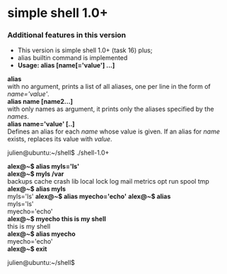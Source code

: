 # simple shell 1.0+

### Additional features in this version
* This version is simple shell 1.0+ (task 16) plus;
* alias builtin command is implemented
* **Usage: alias [name[='value'] ...]**  

**alias**  
with no argument, prints a list of all aliases, one per line in the form of *name='value'*.  
**alias name [name2...]**  
with only names as argument, it prints only the aliases specified by the *names*.  
**alias name='value' [..]**  
Defines an alias for each *name* whose value is given. If an alias for *name* exists, replaces its value with *value*.



julien@ubuntu:\~/shell$ ./shell-1.0+  

**alex@~$ alias myls='ls'**  
**alex@~$ myls /var**  
backups  cache  crash  lib  local  lock  log  mail  metrics  opt  run  spool  tmp  
**alex@~$ alias myls**  
myls='ls'
**alex@~$ alias myecho='echo'**
**alex@~$ alias**  
myls='ls'  
myecho='echo'  
**alex@~$ myecho this is my shell**  
this is my shell  
**alex@~$ alias myecho**  
myecho='echo'  
**alex@~$ exit**  

julien@ubuntu:\~/shell$  
